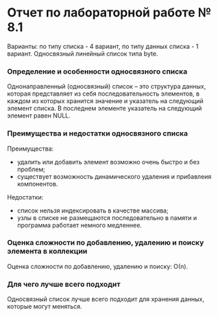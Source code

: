 # Отчет по лабораторной работе № 8.1

Варианты: по типу списка - 4 вариант, по типу данных списка - 1 вариант. Односвязный линейный список типа byte.

### Определение и особенности односвязного списка

Однонаправленный (односвязный) список – это структура данных, которая представляет из себя последовательность элементов, в каждом из которых хранится значение и указатель на следующий элемент списка. В последнем элементе указатель на следующий элемент равен NULL. 

### Преимущества и недостатки односвязного списка

Преимущества:

- удалить или добавить элемент возможно очень быстро и без проблем;
- существует возможность динамического удаления и прибавлеия компонентов.

Недостатки:

- список нельзя индексировать в качестве массива;
- узлы в списке не размещаются последовательно в памяти и программа работает немного медленнее.

### Оценка сложности по добавлению, удалению и поиску элемента в коллекции

Оценка сложности по добавлению, удалению и поиску: О(n).

### Для чего лучше всего подходит

Односвязный список лучше всего подходит для хранения данных, которые могут меняться.